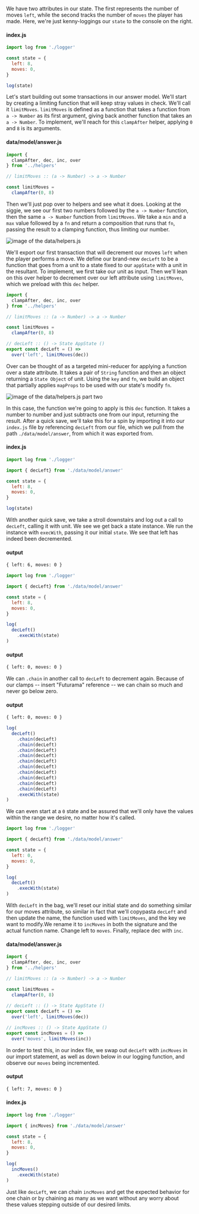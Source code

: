 We have two attributes in our state. The first represents the number of moves `left`, while the second tracks the number of `moves` the player has made. Here, we're just kenny-loggings our `state` to the console on the right.

#### index.js
```js
import log from './logger'

const state = {
  left: 8, 
  moves: 0,
}

log(state)
```

Let's start building out some transactions in our answer model. We'll start by creating a limiting function that will keep stray values in check. We'll call it `limitMoves`. `limitMoves` is defined as a function that takes a function from `a -> Number` as its first argument, giving back another function that takes an `a -> Number`. To implement, we'll reach for this `clampAfter` helper, applying `0` and `8` is its arguments. 

#### data/model/answer.js
```js
import {
  clampAfter, dec, inc, over
} from '../helpers'

// limitMoves :: (a -> Number) -> a -> Number

const limitMoves = 
  clampAfter(0, 8)
```

Then we'll just pop over to helpers and see what it does. Looking at the siggie, we see our first two numbers followed by the `a -> Number` function, then the same `a -> Number` function from `limitMoves`. We take a `min` and a `max` value followed by a `fn` and return a composition that runs that `fn`, passing the result to a clamping function, thus limiting our number. 

![image of the data/helpers.js](../images/redux-define-discrete-state-transitions-using-the-state-adt-helpers.png)

We'll export our first transaction that will decrement our moves `left` when the player performs a move. We define our brand-new `decLeft` to be a function that goes from a unit to a state fixed to our `appState` with a unit in the resultant. To implement, we first take our unit as input. Then we'll lean on this over helper to decrement over our left attribute using `limitMoves`, which we preload with this `dec` helper.

```js
import {
  clampAfter, dec, inc, over
} from '../helpers'

// limitMoves :: (a -> Number) -> a -> Number

const limitMoves = 
  clampAfter(0, 8)

// decLeft :: () -> State AppState ()
export const decLeft = () => 
  over('left', limitMoves(dec))
```

Over can be thought of as a targeted mini-reducer for applying a function over a state attribute. It takes a pair of `String` function and then an object returning a `State Object` of unit. Using the `key` and `fn`, we build an object that partially applies `mapProps` to be used with our state's modify `fn`.

![image of the data/helpers.js part two](../images/redux-define-discrete-state-transitions-using-the-state-adt-helpers2.png)

In this case, the function we're going to apply is this `dec` function. It takes a number to number and just subtracts one from our input, returning the result. After a quick save, we'll take this for a spin by importing it into our `index.js` file by referencing `decLeft` from our file, which we pull from the path `./data/model/answer`, from which it was exported from.

#### index.js
```js
import log from './logger'

import { decLeft} from './data/model/answer'

const state = {
  left: 8, 
  moves: 0,
}

log(state)
```

With another quick save, we take a stroll downstairs and log out a call to `decLeft`, calling it with unit. We see we get back a state instance. We run the instance with `execWith`, passing it our initial `state`. We see that left has indeed been decremented.

#### output
```txt 
{ left: 6, moves: 0 }
```

```js
import log from './logger'

import { decLeft} from './data/model/answer'

const state = {
  left: 8, 
  moves: 0,
}

log(
  decLeft()
    .execWith(state)
)
```

#### output
```txt 
{ left: 0, moves: 0 }
```
We can `.chain` in another call to `decLeft` to decrement again. Because of our clamps -- insert "Futurama" reference -- we can chain so much and never go below zero. 

#### output
```txt 
{ left: 0, moves: 0 }
```

```js
log(
  decLeft()
    .chain(decLeft)
    .chain(decLeft)
    .chain(decLeft)
    .chain(decLeft)
    .chain(decLeft)
    .chain(decLeft)
    .chain(decLeft)
    .chain(decLeft)
    .chain(decLeft)
    .chain(decLeft)
    .execWith(state)
)
```

We can even start at a `0` state and be assured that we'll only have the values within the range we desire, no matter how it's called.

```js
import log from './logger'

import { decLeft} from './data/model/answer'

const state = {
  left: 0, 
  moves: 0,
}

log(
  decLeft()
    .execWith(state)
)
```

With `decLeft` in the bag, we'll reset our initial state and do something similar for our moves attribute, so similar in fact that we'll copypasta `decLeft` and then update the name, the function used with `limitMoves`, and the key we want to modify.We rename it to `incMoves` in both the signature and the actual function name. Change left to `moves`. Finally, replace dec with `inc`.

#### data/model/answer.js
```js
import {
  clampAfter, dec, inc, over
} from '../helpers'

// limitMoves :: (a -> Number) -> a -> Number

const limitMoves = 
  clampAfter(0, 8)
 
// decLeft :: () -> State AppState ()
export const decLeft = () => 
  over('left', limitMoves(dec))

// incMoves :: () -> State AppState ()
export const incMoves = () => 
  over('moves', limitMoves(inc))
```

In order to test this, in our index file, we swap out `decLeft` with `incMoves` in our import statement, as well as down below in our logging function, and observe our `moves` being incremented.

#### output
```txt 
{ left: 7, moves: 0 }
```

#### index.js
```js
import log from './logger'

import { incMoves} from './data/model/answer'

const state = {
  left: 8, 
  moves: 0,
}

log(
  incMoves()
    .execWith(state)
)
```

Just like `decLeft`, we can chain `incMoves` and get the expected behavior for one chain or by chaining as many as we want without any worry about these values stepping outside of our desired limits.